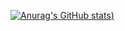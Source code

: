 [![Anurag's GitHub stats](https://github-readme-stats-eight-beige-35.vercel.app/api?username=PedroHenrique910&show_icons=true&theme=highcontrast))](https://github.com/anuraghazra/github-readme-stats)
